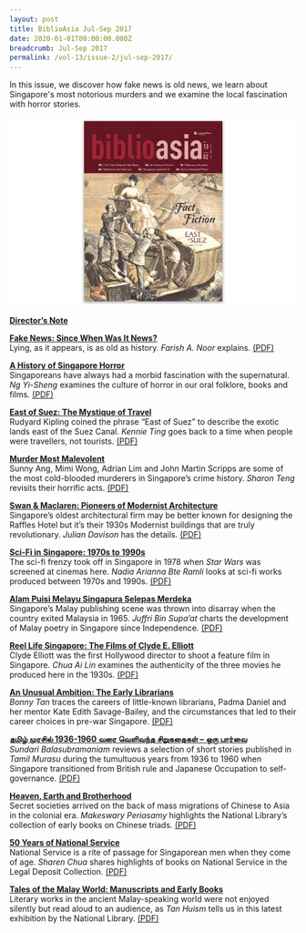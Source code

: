 ```yaml
---
layout: post
title: BiblioAsia Jul-Sep 2017
date: 2020-01-01T00:00:00.000Z
breadcrumb: Jul-Sep 2017
permalink: /vol-13/issue-2/jul-sep-2017/
---
```

In this issue, we discover how fake news is old news, we learn about Singapore's most notorious murders and we examine the local fascination with horror stories.

<img src="/images/Vol-13-issue-2/vol13_iss2.JPG">  

**[Director’s Note](/vol-13/issue-2/jul-sep-2017/directors-note)**

**[Fake News: Since When Was It News?](/vol-13/issue-2/jul-sep-2017/fake-news)** <br>
Lying, as it appears, is as old as history. *Farish A. Noor* explains. [(PDF)](/files/pdf/vol-13/v13-issue2_FakeNews.pdf)

**[A History of Singapore Horror](/vol-13/issue-2/jul-sep-2017/historyofsghorror)** <br>
Singaporeans have always had a morbid fascination with the supernatural. *Ng Yi-Sheng* examines the culture of horror in our oral folklore, books and films. [(PDF)](/files/pdf/vol-13/v13-issue2_Horror.pdf)

**[East of Suez: The Mystique of Travel](/vol-13/issue-2/jul-sep-2017/east-of-suez)** <br>
Rudyard Kipling coined the phrase “East of Suez” to describe the exotic lands east of the Suez Canal. *Kennie Ting* goes back to a time when people were travellers, not tourists. [(PDF)](/files/pdf/vol-13/v13-issue2_EastSuez.pdf)

**[Murder Most Malevolent](/vol-13/issue-2/jul-sep-2017/murdermostmalevolent)** <br>
Sunny Ang, Mimi Wong, Adrian Lim and John Martin Scripps are some of the most cold-blooded murderers in Singapore’s crime history. *Sharon Teng* revisits their horrific acts. [(PDF)](/files/pdf/vol-13/v13-issue2_Murder.pdf)

**[Swan & Maclaren: Pioneers of Modernist Architecture](/vol-13/issue-2/jul-sep-2017/swan-and-maclaren)** <br>
Singapore’s oldest architectural firm may be better known for designing the Raffles Hotel but it’s their 1930s Modernist buildings that are truly revolutionary. *Julian Davison* has the details. [(PDF)](/files/pdf/vol-13/v13-issue2_SwanMaclaren.pdf)

**[Sci-Fi in Singapore: 1970s to 1990s](/vol-13/issue-2/jul-sep-2017/sci-fi-in-singapore)** <br>
The sci-fi frenzy took off in Singapore in 1978 when *Star Wars* was screened at cinemas here. *Nadia Arianna Bte Ramli* looks at sci-fi works produced between 1970s and 1990s. [(PDF)](/files/pdf/vol-13/v13-issue2_SciFi.pdf)

**[Alam Puisi Melayu Singapura Selepas Merdeka](/vol-13/issue-2/jul-sep-2017/alam-puisi-singapura)** <br>
Singapore’s Malay publishing scene was thrown into disarray when the country exited Malaysia in 1965. *Juffri Bin Supa’at* charts the development of Malay poetry in Singapore since Independence. [(PDF)](/files/pdf/vol-13/v13-issue2_AlamPuisi.pdf)

**[Reel Life Singapore: The Films of Clyde E. Elliott](/vol-13/issue-2/jul-sep-2017/reel-life-singapore)** <br>
Clyde Elliott was the first Hollywood director to shoot a feature film in Singapore. *Chua Ai Lin* examines the authenticity of the three movies he produced here in the 1930s. [(PDF)](/files/pdf/vol-13/v13-issue2_ReelLife.pdf)

**[An Unusual Ambition: The Early Librarians](/vol-13/issue-2/jul-sep-2017/an-unusual-ambition)** <br>
*Bonny Tan* traces the careers of little-known librarians, Padma Daniel and her mentor Kate Edith Savage-Bailey, and the circumstances that led to their career choices in pre-war Singapore. [(PDF)](/files/pdf/vol-13/v13-issue2_EarlyLibrarians.pdf)

**[தமிழ் முரசில் 1936-1960 வரை வெளிவந்த சிறுகதைகள் – ஒரு பார்வ](/vol-13/issue-2/jul-sep-2017/short-stories-Tamil)ை** <br>
*Sundari Balasubramaniam* reviews a selection of short stories published in *Tamil Murasu* during the tumultuous years from 1936 to 1960 when Singapore transitioned from British rule and Japanese Occupation to self-governance. [(PDF)](/files/pdf/vol-13/v13-issue2_Tamil.pdf)

**[Heaven, Earth and Brotherhood](/vol-13/issue-2/jul-sep-2017/heaven-earth-brotherh)** <br>
Secret societies arrived on the back of mass migrations of Chinese to Asia in the colonial era. *Makeswary Periasamy* highlights the National Library’s collection of early books on Chinese triads. [(PDF)](/files/pdf/vol-13/v13-issue2_HeavenEarth.pdf)

**[50 Years of National Service](/vol-13/issue-2/jul-sep-2017/50years-of-ns)** <br>
National Service is a rite of passage for Singaporean men when they come of age. *Sharen Chua* shares highlights of books on National Service in the Legal Deposit Collection. [(PDF)](/files/pdf/vol-13/v13-issue2_NationalService.pdf)

**[Tales of the Malay World: Manuscripts and Early Books](/vol-13/issue-2/jul-sep-2017/talesofmalayworld)** <br>
Literary works in the ancient Malay-speaking world were not enjoyed silently but read aloud to an audience, as *Tan Huism* tells us in this latest exhibition by the National Library. [(PDF)](/files/pdf/vol-13/v13-issue2_MalayWorld.pdf)